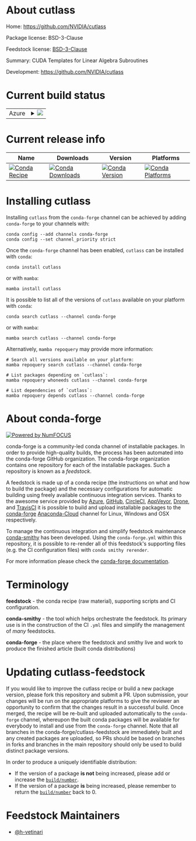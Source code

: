 About cutlass
=============

Home: https://github.com/NVIDIA/cutlass

Package license: BSD-3-Clause

Feedstock license: [BSD-3-Clause](https://github.com/conda-forge/cutlass-feedstock/blob/main/LICENSE.txt)

Summary: CUDA Templates for Linear Algebra Subroutines

Development: https://github.com/NVIDIA/cutlass

Current build status
====================


<table>
    
  <tr>
    <td>Azure</td>
    <td>
      <details>
        <summary>
          <a href="https://dev.azure.com/conda-forge/feedstock-builds/_build/latest?definitionId=15506&branchName=main">
            <img src="https://dev.azure.com/conda-forge/feedstock-builds/_apis/build/status/cutlass-feedstock?branchName=main">
          </a>
        </summary>
        <table>
          <thead><tr><th>Variant</th><th>Status</th></tr></thead>
          <tbody><tr>
              <td>linux_64_c_compiler_version10cuda_compiler_version11.1cudnn8cxx_compiler_version10</td>
              <td>
                <a href="https://dev.azure.com/conda-forge/feedstock-builds/_build/latest?definitionId=15506&branchName=main">
                  <img src="https://dev.azure.com/conda-forge/feedstock-builds/_apis/build/status/cutlass-feedstock?branchName=main&jobName=linux&configuration=linux_64_c_compiler_version10cuda_compiler_version11.1cudnn8cxx_compiler_version10" alt="variant">
                </a>
              </td>
            </tr><tr>
              <td>linux_64_c_compiler_version10cuda_compiler_version11.2cudnn8cxx_compiler_version10</td>
              <td>
                <a href="https://dev.azure.com/conda-forge/feedstock-builds/_build/latest?definitionId=15506&branchName=main">
                  <img src="https://dev.azure.com/conda-forge/feedstock-builds/_apis/build/status/cutlass-feedstock?branchName=main&jobName=linux&configuration=linux_64_c_compiler_version10cuda_compiler_version11.2cudnn8cxx_compiler_version10" alt="variant">
                </a>
              </td>
            </tr><tr>
              <td>linux_64_c_compiler_version9cuda_compiler_version11.0cudnn8cxx_compiler_version9</td>
              <td>
                <a href="https://dev.azure.com/conda-forge/feedstock-builds/_build/latest?definitionId=15506&branchName=main">
                  <img src="https://dev.azure.com/conda-forge/feedstock-builds/_apis/build/status/cutlass-feedstock?branchName=main&jobName=linux&configuration=linux_64_c_compiler_version9cuda_compiler_version11.0cudnn8cxx_compiler_version9" alt="variant">
                </a>
              </td>
            </tr>
          </tbody>
        </table>
      </details>
    </td>
  </tr>
</table>

Current release info
====================

| Name | Downloads | Version | Platforms |
| --- | --- | --- | --- |
| [![Conda Recipe](https://img.shields.io/badge/recipe-cutlass-green.svg)](https://anaconda.org/conda-forge/cutlass) | [![Conda Downloads](https://img.shields.io/conda/dn/conda-forge/cutlass.svg)](https://anaconda.org/conda-forge/cutlass) | [![Conda Version](https://img.shields.io/conda/vn/conda-forge/cutlass.svg)](https://anaconda.org/conda-forge/cutlass) | [![Conda Platforms](https://img.shields.io/conda/pn/conda-forge/cutlass.svg)](https://anaconda.org/conda-forge/cutlass) |

Installing cutlass
==================

Installing `cutlass` from the `conda-forge` channel can be achieved by adding `conda-forge` to your channels with:

```
conda config --add channels conda-forge
conda config --set channel_priority strict
```

Once the `conda-forge` channel has been enabled, `cutlass` can be installed with `conda`:

```
conda install cutlass
```

or with `mamba`:

```
mamba install cutlass
```

It is possible to list all of the versions of `cutlass` available on your platform with `conda`:

```
conda search cutlass --channel conda-forge
```

or with `mamba`:

```
mamba search cutlass --channel conda-forge
```

Alternatively, `mamba repoquery` may provide more information:

```
# Search all versions available on your platform:
mamba repoquery search cutlass --channel conda-forge

# List packages depending on `cutlass`:
mamba repoquery whoneeds cutlass --channel conda-forge

# List dependencies of `cutlass`:
mamba repoquery depends cutlass --channel conda-forge
```


About conda-forge
=================

[![Powered by
NumFOCUS](https://img.shields.io/badge/powered%20by-NumFOCUS-orange.svg?style=flat&colorA=E1523D&colorB=007D8A)](https://numfocus.org)

conda-forge is a community-led conda channel of installable packages.
In order to provide high-quality builds, the process has been automated into the
conda-forge GitHub organization. The conda-forge organization contains one repository
for each of the installable packages. Such a repository is known as a *feedstock*.

A feedstock is made up of a conda recipe (the instructions on what and how to build
the package) and the necessary configurations for automatic building using freely
available continuous integration services. Thanks to the awesome service provided by
[Azure](https://azure.microsoft.com/en-us/services/devops/), [GitHub](https://github.com/),
[CircleCI](https://circleci.com/), [AppVeyor](https://www.appveyor.com/),
[Drone](https://cloud.drone.io/welcome), and [TravisCI](https://travis-ci.com/)
it is possible to build and upload installable packages to the
[conda-forge](https://anaconda.org/conda-forge) [Anaconda-Cloud](https://anaconda.org/)
channel for Linux, Windows and OSX respectively.

To manage the continuous integration and simplify feedstock maintenance
[conda-smithy](https://github.com/conda-forge/conda-smithy) has been developed.
Using the ``conda-forge.yml`` within this repository, it is possible to re-render all of
this feedstock's supporting files (e.g. the CI configuration files) with ``conda smithy rerender``.

For more information please check the [conda-forge documentation](https://conda-forge.org/docs/).

Terminology
===========

**feedstock** - the conda recipe (raw material), supporting scripts and CI configuration.

**conda-smithy** - the tool which helps orchestrate the feedstock.
                   Its primary use is in the construction of the CI ``.yml`` files
                   and simplify the management of *many* feedstocks.

**conda-forge** - the place where the feedstock and smithy live and work to
                  produce the finished article (built conda distributions)


Updating cutlass-feedstock
==========================

If you would like to improve the cutlass recipe or build a new
package version, please fork this repository and submit a PR. Upon submission,
your changes will be run on the appropriate platforms to give the reviewer an
opportunity to confirm that the changes result in a successful build. Once
merged, the recipe will be re-built and uploaded automatically to the
`conda-forge` channel, whereupon the built conda packages will be available for
everybody to install and use from the `conda-forge` channel.
Note that all branches in the conda-forge/cutlass-feedstock are
immediately built and any created packages are uploaded, so PRs should be based
on branches in forks and branches in the main repository should only be used to
build distinct package versions.

In order to produce a uniquely identifiable distribution:
 * If the version of a package **is not** being increased, please add or increase
   the [``build/number``](https://docs.conda.io/projects/conda-build/en/latest/resources/define-metadata.html#build-number-and-string).
 * If the version of a package **is** being increased, please remember to return
   the [``build/number``](https://docs.conda.io/projects/conda-build/en/latest/resources/define-metadata.html#build-number-and-string)
   back to 0.

Feedstock Maintainers
=====================

* [@h-vetinari](https://github.com/h-vetinari/)


